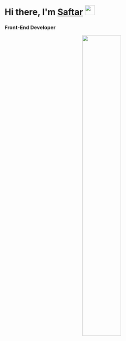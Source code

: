 
<h1 align="left">Hi there, I'm <a href="https://github.com/Saftar94" target="_blank">Saftar</a> 
<img src="https://github.com/blackcater/blackcater/raw/main/images/Hi.gif" height="32"/></h1>
<h3 align="left">Front-End Developer</h3>

<img align="right" src="https://cdn.dribbble.com/users/1235346/screenshots/3252385/job.gif" width="50%"/>









